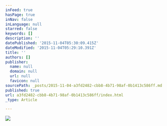 ```yaml
---
inFeed: true
hasPage: true
inNav: false
inLanguage: null
starred: false
keywords: []
description: ''
datePublished: '2015-11-04T05:30:09.415Z'
dateModified: '2015-11-04T05:29:10.391Z'
title: ''
authors: []
publisher:
  name: null
  domain: null
  url: null
  favicon: null
sourcePath: _posts/2015-11-04-a3fd2482-cbb8-4b71-98af-0b1413c586ff.md
published: true
url: a3fd2482-cbb8-4b71-98af-0b1413c586ff/index.html
_type: Article

---
```

![](https://the-grid-user-content.s3-us-west-2.amazonaws.com/bcbf4d20-4f26-4767-ba3b-2ff46ce8d7d2.jpg)